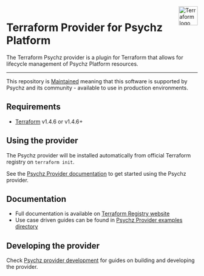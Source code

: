<a href="https://terraform.io">
    <img src="https://cdn.rawgit.com/hashicorp/terraform-website/master/public/img/logo-hashicorp.svg" alt="Terraform logo" title="Terraform" align="right" height="50" />
</a>

# Terraform Provider for Psychz Platform

The Terraform Psychz provider is a plugin for Terraform that allows for lifecycle
management of Psychz Platform resources.

---

This repository is [Maintained](https://www.psychz.net/) meaning that this software is supported by Psychz and its community - available to use in production environments.

## Requirements

- [Terraform](https://www.terraform.io/downloads.html) v1.4.6 or v1.4.6+

## Using the provider

The Psychz provider will be installed automatically from official Terraform
registry on `terraform init`.

See the [Psychz Provider documentation](https://www.psychz.net/)
to get started using the Psychz provider.

## Documentation

- Full documentation is available on [Terraform Registry website](https://www.psychz.net/)
- Use case driven guides can be found in [Psychz Provider examples directory](examples/)


## Developing the provider

Check [Psychz provider development](DEVELOPMENT.md) for guides on building
and developing the provider.
